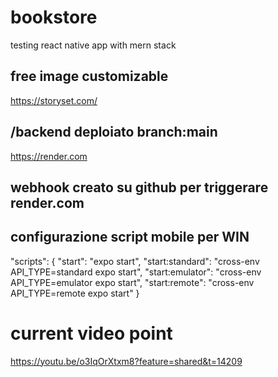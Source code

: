 # bookstore
testing react native app with mern stack

## free image customizable
https://storyset.com/

## /backend deploiato branch:main
https://render.com

## webhook creato su github per triggerare render.com

## configurazione script mobile per WIN
"scripts": {
  "start": "expo start",
  "start:standard": "cross-env API_TYPE=standard expo start",
  "start:emulator": "cross-env API_TYPE=emulator expo start",
  "start:remote": "cross-env API_TYPE=remote expo start"
}

# current video point
https://youtu.be/o3IqOrXtxm8?feature=shared&t=14209
